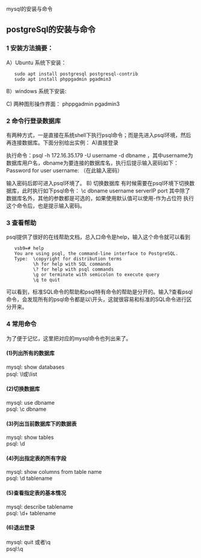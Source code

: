 mysql的安装与命令



## postgreSql的安装与命令

### 1 安装方法摘要：
A）Ubuntu 系统下安装：

       sudo apt install postgresql postgresql-contrib
       sudo apt install phppgadmin pgadmin3
       
B）windows 系统下安装:


C) 两种图形操作界面：
phppgadmin pgadmin3


### 2 命令行登录数据库

有两种方式，一是直接在系统shell下执行psql命令；而是先进入psql环境，然后再连接数据库。下面分别给出实例：
A)直接登录

执行命令：psql -h 172.16.35.179 -U username -d dbname ，其中username为数据库用户名，dbname为要连接的数据库名，执行后提示输入密码如下：
Password for user username: （在此输入密码）

输入密码后即可进入psql环境了。
B) 切换数据库
有时候需要在psql环境下切换数据库，此时执行如下psql命令：
\c dbname username serverIP port
其中除了数据库名外，其他的参数都是可选的，如果使用默认值可以使用-作为占位符
执行这个命令后，也是提示输入密码。

### 3 查看帮助
psql提供了很好的在线帮助文档，总入口命令是help，输入这个命令就可以看到

       vsb9=# help
       You are using psql, the command-line interface to PostgreSQL.
       Type:  \copyright for distribution terms
              \h for help with SQL commands
              \? for help with psql commands
              \g or terminate with semicolon to execute query
              \q to quit

可以看到，标准SQL命令的帮助和psql特有命令的帮助是分开的。输入\?查看psql命令，会发现所有的psql命令都是以\开头，这就很容易和标准的SQL命令进行区分开来。

### 4 常用命令
为了便于记忆，这里把对应的mysql命令也列出来了。

#### (1)列出所有的数据库
mysql: show databases        
psql: \l或\list        
#### (2)切换数据库
mysql: use dbname    
psql: \c dbname      

#### (3)列出当前数据库下的数据表
mysql: show tables   
psql: \d

#### (4)列出指定表的所有字段
mysql: show columns from table name       
psql: \d tablename   

#### (5)查看指定表的基本情况
mysql: describe tablename   
psql: \d+ tablename  

#### (6)退出登录
mysql: quit 或者\q     
psql:\q

